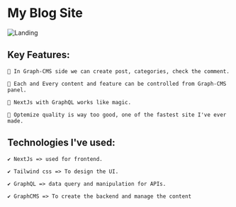 # My Blog Site

![Landing](https://user-images.githubusercontent.com/128102810/228612763-a8b77d3c-78b8-4f26-bbdb-87e53568383f.PNG)

## Key Features:

    🤍 In Graph-CMS side we can create post, categories, check the comment.
    
    🤍 Each and Every content and feature can be controlled from Graph-CMS panel. 
    
    🤍 NextJs with GraphQL works like magic.
       
    🤍 Optemize quality is way too good, one of the fastest site I've ever made.
    
## Technologies I've used:

    ✔ NextJs => used for frontend.

    ✔ Tailwind css => To design the UI.

    ✔ GraphQL => data query and manipulation for APIs.

    ✔ GraphCMS => To create the backend and manage the content

